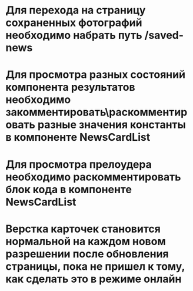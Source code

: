 # Для перехода на страницу сохраненных фотографий необходимо набрать путь /saved-news
# Для просмотра разных состояний компонента результатов необходимо закомментировать\раскомментировать разные значения константы в компоненте NewsCardList
# Для просмотра прелоудера необходимо раскомментировать блок кода в компоненте NewsCardList
# Верстка карточек становится нормальной на каждом новом разрешении после обновления страницы, пока не пришел к тому, как сделать это в режиме онлайн
